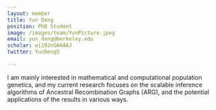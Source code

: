 ```yaml
---
layout: member
title: Yun Deng
position: PhD Student
image: /images/team/YunPicture.jpeg
email: yun_deng@berkeley.edu
scholar: wi192nQAAAAJ
twitter: YunDeng5

---
```


I am mainly interested in mathematical and computational population genetics, and my current research focuses on the scalable inference algorithms of Ancestral Recombination Graphs (ARG), and the potential applications of the results in various ways. 